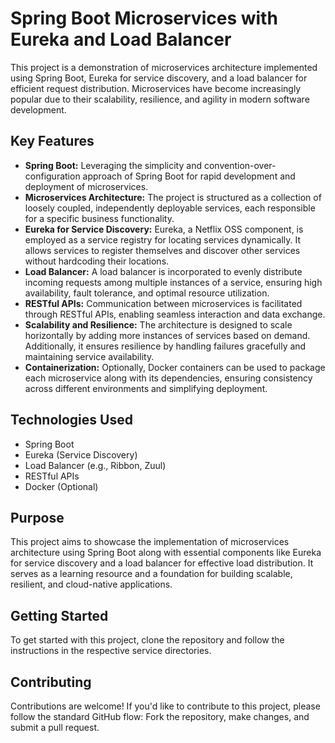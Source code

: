 # Spring Boot Microservices with Eureka and Load Balancer

This project is a demonstration of microservices architecture implemented using Spring Boot, Eureka for service discovery, and a load balancer for efficient request distribution. Microservices have become increasingly popular due to their scalability, resilience, and agility in modern software development.

## Key Features

- **Spring Boot:** Leveraging the simplicity and convention-over-configuration approach of Spring Boot for rapid development and deployment of microservices.
- **Microservices Architecture:** The project is structured as a collection of loosely coupled, independently deployable services, each responsible for a specific business functionality.
- **Eureka for Service Discovery:** Eureka, a Netflix OSS component, is employed as a service registry for locating services dynamically. It allows services to register themselves and discover other services without hardcoding their locations.
- **Load Balancer:** A load balancer is incorporated to evenly distribute incoming requests among multiple instances of a service, ensuring high availability, fault tolerance, and optimal resource utilization.
- **RESTful APIs:** Communication between microservices is facilitated through RESTful APIs, enabling seamless interaction and data exchange.
- **Scalability and Resilience:** The architecture is designed to scale horizontally by adding more instances of services based on demand. Additionally, it ensures resilience by handling failures gracefully and maintaining service availability.
- **Containerization:** Optionally, Docker containers can be used to package each microservice along with its dependencies, ensuring consistency across different environments and simplifying deployment.

## Technologies Used

- Spring Boot
- Eureka (Service Discovery)
- Load Balancer (e.g., Ribbon, Zuul)
- RESTful APIs
- Docker (Optional)

## Purpose

This project aims to showcase the implementation of microservices architecture using Spring Boot along with essential components like Eureka for service discovery and a load balancer for effective load distribution. It serves as a learning resource and a foundation for building scalable, resilient, and cloud-native applications.

## Getting Started

To get started with this project, clone the repository and follow the instructions in the respective service directories.

## Contributing

Contributions are welcome! If you'd like to contribute to this project, please follow the standard GitHub flow: Fork the repository, make changes, and submit a pull request.

